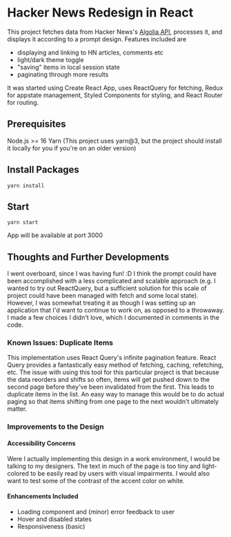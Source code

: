 # Hacker News Redesign in React

This project fetches data from Hacker News's [Algolia API](https://hn.algolia.com/api), processes it, and displays it according to a prompt design. Features included are

- displaying and linking to HN articles, comments etc
- light/dark theme toggle
- "saving" items in local session state
- paginating through more results

It was started using Create React App, uses ReactQuery for fetching, Redux for appstate management, Styled Components for styling, and React Router for routing.

## Prerequisites

Node.js >= 16
Yarn (This project uses yarn@3, but the project should install it locally for you if you're on an older version)

## Install Packages

```
yarn install
```

## Start

```
yarn start
```

App will be available at port 3000

## Thoughts and Further Developments

I went overboard, since I was having fun! :D I think the prompt could have been accomplished with a less complicated and scalable approach (e.g. I wanted to try out ReactQuery, but a sufficient solution for this scale of project could have been managed with fetch and some local state). However, I was somewhat treating it as though I was setting up an application that I'd want to continue to work on, as opposed to a throwaway. I made a few choices I didn't love, which I documented in comments in the code.

### Known Issues: Duplicate Items

This implementation uses React Query's infinite pagination feature. React Query provides a fantastically easy method of fetching, caching, refetching, etc. The issue with using this tool for this particular project is that because the data reorders and shifts so often, items will get pushed down to the second page before they've been invalidated from the first. This leads to duplicate items in the list. An easy way to manage this would be to do actual paging so that items shifting from one page to the next wouldn't ultimately matter.

### Improvements to the Design

#### Accessibility Concerns

Were I actually implementing this design in a work environment, I would be talking to my designers. The text in much of the page is too tiny and light-colored to be easily read by users with visual impairments. I would also want to test some of the contrast of the accent color on white.

#### Enhancements Included

- Loading component and (minor) error feedback to user
- Hover and disabled states
- Responsiveness (basic)
